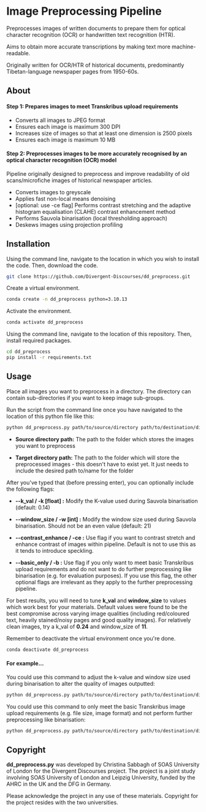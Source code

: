 # Image Preprocessing Pipeline

Preprocesses images of written documents to prepare them for optical character recognition (OCR) or handwritten text recognition (HTR).

Aims to obtain more accurate transcriptions by making text more machine-readable.

Originally written for OCR/HTR of historical documents, predominantly Tibetan-language newspaper pages from 1950-60s.

## About

#### Step 1: Prepares images to meet Transkribus upload requirements

- Converts all images to JPEG format
- Ensures each image is maximum 300 DPI
- Increases size of images so that at least one dimension is 2500 pixels
- Ensures each image is maximum 10 MB

#### Step 2: Preprocesses images to be more accurately recognised by an optical character recognition (OCR) model

Pipeline originally designed to preprocess and improve readability of old scans/microfiche images of historical newspaper articles.

- Converts images to greyscale
- Applies fast non-local means denoising
- [optional: use -ce flag] Performs contrast stretching and the adaptive histogram equalisation (CLAHE) contrast enhancement method
- Performs Sauvola binarisation (local thresholding approach)
- Deskews images using projection profiling

## Installation

Using the command line, navigate to the location in which you wish to install the code. Then, download the code.

```bash
git clone https://github.com/Divergent-Discourses/dd_preprocess.git
```

Create a virtual environment.

```bash
conda create -n dd_preprocess python=3.10.13
```

Activate the environment.

```bash
conda activate dd_preprocess
```

Using the command line, navigate to the location of this repository. Then, install required packages.

```bash
cd dd_preprocess
pip install -r requirements.txt
```


## Usage

Place all images you want to preprocess in a directory. The directory can contain sub-directories if you want to keep image sub-groups.


Run the script from the command line once you have navigated to the location of this python file like this:

```bash
python dd_preprocess.py path/to/source/directory path/to/destination/directory
```

- **Source directory path:** The path to the folder which stores the images you want to preprocess

- **Target directory path:** The path to the folder which will store the preprocessed images - this doesn't have to exist yet. It just needs to include the desired path to/name for the folder


After you've typed that (before pressing enter), you can optionally include the following flags:

- **--k_val /  -k [float] :** Modify the K-value used during Sauvola binarisation (default: 0.14)

- **--window_size / -w [int] :** Modify the window size used during Sauvola binarisation. Should not be an even value (default: 21)

- **--contrast_enhance / -ce :** Use flag if you want to contrast stretch and enhance contrast of images within pipeline. Default is not to use this as it tends to introduce speckling.

- **--basic_only / -b :** Use flag if you only want to meet basic Transkribus upload requirements and do not want to do further preprocessing like binarisation (e.g. for evaluation
purposes). If you use this flag, the other optional flags are irrelevant as they apply to the further preprocessing pipeline.


For best results, you will need to tune **k_val** and **window_size** to values which work best for your materials. Default values were found to be the best compromise across varying image qualities (including red/coloured text, heavily stained/noisy pages and good quality images). For relatively clean images, try a k_val of **0.24** and window_size of **11**. 


Remember to deactivate the virtual environment once you're done.

```bash
conda deactivate dd_preprocess
```

#### For example...

You could use this command to adjust the k-value and window size used during binarisation to alter the quality of images outputted:

```bash
python dd_preprocess.py path/to/source/directory path/to/destination/directory --k_val 0.22 --window_size 301
```

You could use this command to only meet the basic Transkribus image upload requirements
(e.g. file size, image format) and not perform further preprocessing like binarisation:

```bash
python dd_preprocess.py path/to/source/directory path/to/destination/directory --basic_only
```

## Copyright

**dd_preprocess.py** was developed by Christina Sabbagh of SOAS University of London for the Divergent Discourses project. The project is a joint study involving SOAS University of London and Leipzig University, funded by the AHRC in the UK and the DFG in Germany.

Please acknowledge the project in any use of these materials. Copyright for the project resides with the two universities.
